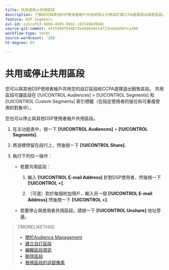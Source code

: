 ```yaml
---
title: 共用或停止共用區段
description: 了解如何與其他DSP使用者帳戶共用或停止共用自訂或CCPA選擇退出銷售區段。
feature: DSP Segments
exl-id: ea5cafb3-58b0-4b05-9b02-c022466d9b8c
source-git-commit: 443f8907644bf3e480626e14713e8abb9bfca284
workflow-type: tm+mt
source-wordcount: '156'
ht-degree: 0%

---
```


# 共用或停止共用區段

您可以與其他DSP使用者帳戶共用您的自訂區段和CCPA選擇退出銷售區段。 共用區段可讓區段在 [!UICONTROL Audiences] > [!UICONTROL Segments] 和 [!UICONTROL Custom Segments] 索引標籤（在指定使用者的版位和可重複使用的對象中）。

您也可以停止與其他DSP使用者帳戶共用區段。

1. 在主功能表中，按一下 **[!UICONTROL Audiences]** > **[!UICONTROL Segments]**.

1. 將游標停留在段行上，然後按一下 **[!UICONTROL Share]**.

1. 執行下列任一操作：

   * 若要共用區段：

      1. 輸入 **[!UICONTROL E-mail Address]** 針對DSP使用者，然後按一下 **[!UICONTROL +]**.

      1. （可選）對於每個附加用戶，輸入另一個 **[!UICONTROL E-mail Address]** 然後按一下 **[!UICONTROL +]**.
   * 若要停止與使用者共用區段，請按一下 **[!UICONTROL Unshare]** 地址旁邊。


>[!MORELIKETHIS]
>
>* [關於Audience Management](audience-about.md)
>* [建立自訂區段](custom-segment-create.md)
>* [編輯區段資訊](segment-edit.md)
>* [刪除區段](segment-delete.md)
>* [檢視區段的追蹤像素](segment-view-pixels.md)

